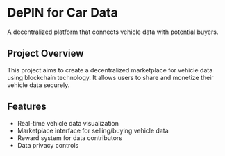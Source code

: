 # DePIN for Car Data

A decentralized platform that connects vehicle data with potential buyers.

## Project Overview

This project aims to create a decentralized marketplace for vehicle data using blockchain technology. It allows users to share and monetize their vehicle data securely.

## Features

- Real-time vehicle data visualization
- Marketplace interface for selling/buying vehicle data
- Reward system for data contributors
- Data privacy controls